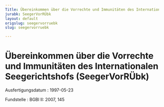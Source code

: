 ```yaml
---
Title: Übereinkommen über die Vorrechte und Immunitäten des Internationalen Seegerichtshofs
jurabk: SeegerVorRÜbk
layout: default
origslug: seegervorruebk
slug: seegervorruebk

---
```


# Übereinkommen über die Vorrechte und Immunitäten des Internationalen Seegerichtshofs (SeegerVorRÜbk)

Ausfertigungsdatum
:   1997-05-23

Fundstelle
:   BGBl II: 2007, 145

